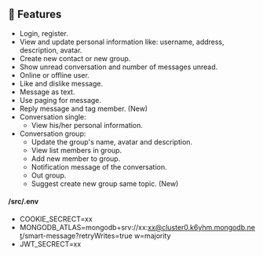 ## 🤖 Features
* Login, register.
* View and update personal information like: username, address, description, avatar.
* Create new contact or new group.
* Show unread conversation and number of messages unread.
* Online or offline user.
* Like and dislike message.
* Message as text.
* Use paging for message.
* Reply message and tag member. (New)
* Conversation single:  
    * View his/her personal information.
* Conversation group:
    * Update the group's name, avatar and description.
    * View list members in group.
    * Add new member to group.
    * Notification message of the conversation.
    * Out group.
    * Suggest create new group same topic. (New)
#### /src/.env
* COOKIE_SECRECT=xx
* MONGODB_ATLAS=mongodb+srv://xx:xx@cluster0.k6yhm.mongodb.net/smart-message?retryWrites=true w=majority
* JWT_SECRECT=xx